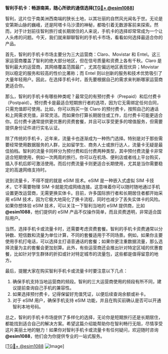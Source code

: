 **智利手机卡：畅游南美，随心所欲的通信选择[[TG💪+ @esim1088](https://t.me/s/esim1088)]**

智利，这片位于南美洲西南端的狭长土地，以其壮丽的自然风光闻名于世。无论是安第斯山脉的巍峨，还是阿塔卡马沙漠的神秘，都吸引着无数游客前来探索。然而，对于计划前往智利旅行或长期居住的人来说，手机卡的选择却常常成为一个让人头疼的问题。今天，我们就来聊聊智利的手机卡市场，看看如何选择最适合你的产品。

首先，智利的手机卡市场主要分为三大运营商：Claro、Movistar 和 Entel。这三家运营商覆盖了智利的绝大部分地区，但在信号质量和资费上各有千秋。Claro 是智利最大的运营商，其网络覆盖范围最广，尤其在偏远地区表现优异；Movistar 则以稳定的服务和较高的性价比著称；而 Entel 则以创新的服务和技术优势吸引了大量年轻用户。因此，在选择手机卡时，首先要根据自己的需求来判断哪家运营商更适合你。

那么，智利的手机卡有哪些种类呢？最常见的有预付费卡（Prepaid）和后付费卡（Postpaid）。预付费卡是最适合短期旅行者的选项，因为它无需绑定任何合同，只需充值即可使用。比如，你可以购买一张 Claro 的预付费卡，按照自己的通话和上网需求充值，非常灵活。而如果你打算长期居住或工作，后付费卡可能更适合你。后付费卡通常提供更优惠的资费套餐，并且可以享受更多的增值服务，但需要提供身份证件进行实名认证。

除了传统的手机卡，近年来，流量卡也逐渐成为一种热门选择。特别是对于那些需要经常使用数据服务的人群，比如留学生、商务人士或旅行达人，流量卡无疑是最佳拍档。智利的流量卡同样分为预付费和后付费两种类型，其中预付费流量卡非常适合短期使用，例如一次两周的旅行。你可以在机场、便利店或者线上平台购买，插入手机后即可激活使用。而后付费流量卡则更适合长期使用，尤其是当你需要稳定的高速网络支持时。

说到流量卡，不得不提的就是 eSIM 技术。eSIM 是一种嵌入式虚拟 SIM 卡技术，它不需要物理 SIM 卡就能完成网络连接。这意味着你可以随时随地通过手机设置更改运营商，无需更换实体卡。目前，许多国际旅行者和长期居住者都开始采用 eSIM 技术，因为它极大地简化了换卡流程，同时也减少了丢失实体卡的风险。如果你想体验 eSIM 技术，可以关注一下智利当地的 eSIM 提供商，比如 **@esim1088**，他们提供的 eSIM 产品不仅操作简单，而且资费透明，非常适合国际用户。

当然，选择手机卡或流量卡时，还需要考虑资费套餐。智利的手机卡资费通常以分钟数、短信数和流量为单位计算，不同的套餐适用于不同场景。例如，如果你主要使用手机打电话，可以选择主打语音通话的套餐；如果你更注重数据流量，那么选择流量为主的套餐会更加划算。此外，有些运营商还会推出针对特定区域的优惠套餐，比如针对学生群体的折扣或针对特定城市的流量包，这些都是值得留意的地方。

最后，提醒大家在购买智利手机卡或流量卡时要注意以下几点：

1. 确保手机支持当地运营商的频段。智利的三大运营商使用的频段有所不同，建议提前查询自己手机的兼容性。
2. 如果选择预付费卡，记得保留好充值凭证，以便后续查询余额或补卡。
3. 对于 eSIM 用户，确保手机支持 eSIM 功能，并且在购买前确认是否可以开通智利本地号码。

总之，智利的手机卡市场提供了多样化的选择，无论你是短期旅行还是长期居住，都能找到适合自己的解决方案。希望这篇介绍能帮助你在智利畅行无阻，尽情享受这片美丽土地的魅力！如果你对智利手机卡或流量卡有任何疑问，欢迎随时咨询 **@esim1088**，他们会为你提供专业的一站式服务。

[[TG💪+ @esim1088](https://t.me/s/esim1088) ![Image](https://i.postimg.cc/4NQfJmqS/Snipaste-2025-05-13-00-14-12.png)]